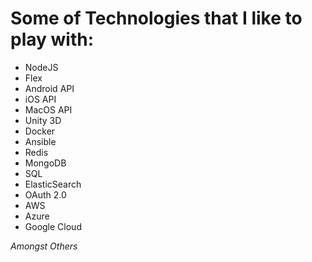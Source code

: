 # Some of Technologies that I like to play with:
			
* NodeJS
* Flex
* Android API
* iOS API
* MacOS API
* Unity 3D
* Docker
* Ansible
* Redis
* MongoDB
* SQL
* ElasticSearch
* OAuth 2.0
* AWS
* Azure
* Google Cloud

_Amongst Others_